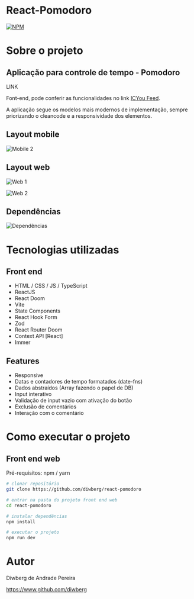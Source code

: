 # React-Pomodoro
[![NPM](https://img.shields.io/npm/l/react)](https://github.com/diwberg/react-pomodoro/blob/main/LICENSE) 

# Sobre o projeto
## Aplicação para controle de tempo - Pomodoro
LINK

Font-end, pode conferir as funcionalidades no link [ICYou Feed](LINK "Site do projeto").

A aplicação segue os modelos mais modernos de implementação, sempre priorizando o cleancode e a responsividade dos elementos.

## Layout mobile


![Mobile 2]()

## Layout web
![Web 1]()

![Web 2]()

## Dependências
![Dependências]()

# Tecnologias utilizadas
## Front end
- HTML / CSS / JS / TypeScript
- ReactJS
- React Doom
- Vite
- State Components
- React Hook Form
- Zod
- React Router Doom
- Context API [React]
- Immer
## Features
- Responsive
- Datas e contadores de tempo formatados (date-fns)
- Dados abstraídos (Array fazendo o papel de DB)
- Input interativo
- Validação de input vazio com ativação do botão
- Exclusão de comentários
- Interação com o comentário


# Como executar o projeto

## Front end web
Pré-requisitos: npm / yarn

```bash
# clonar repositório
git clone https://github.com/diwberg/react-pomodoro

# entrar na pasta do projeto front end web
cd react-pomodoro

# instalar dependências
npm install

# executar o projeto
npm run dev
```

# Autor

Diwberg de Andrade Pereira

https://www.github.com/diwberg


